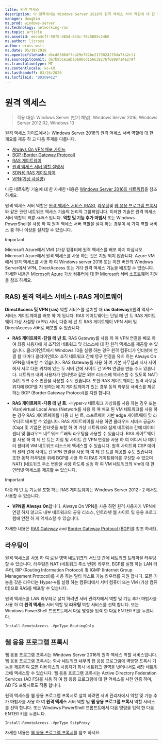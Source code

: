 ```yaml
---
title: 원격 액세스
description: 이 항목에서는 Windows Server 2016의 원격 액세스 서버 역할에 대 한 개요를 제공 합니다.
manager: dougkim
ms.prod: windows-server
ms.technology: networking-ras
ms.topic: article
ms.assetid: eeca4cf7-90f0-485d-843c-76c5885c54b0
ms.author: lizross
author: eross-msft
ms.date: 05/18/2018
ms.openlocfilehash: dbcd0380dffca29e782be2179024270da73a2c11
ms.sourcegitcommit: da7b9bce1eba369bcd156639276f6899714e279f
ms.translationtype: MT
ms.contentlocale: ko-KR
ms.lasthandoff: 03/26/2020
ms.locfileid: "80309412"
---
```

# <a name="remote-access"></a>원격 액세스

>적용 대상: Windows Server (반기 채널), Windows Server 2016, Windows Server 2012 R2, Windows 10

원격 액세스 가이드에서는 Windows Server 2016의 원격 액세스 서버 역할에 대 한 개요를 제공 하 고 다음 주제를 다룹니다.

- [Always On VPN 배포 가이드](vpn/always-on-vpn/deploy/always-on-vpn-deploy.md)
- [BGP &#40;Border Gateway Protocol&#41;](bgp/Border-Gateway-Protocol-BGP.md)
- [RAS 게이트웨이](ras-gateway/RAS-Gateway.md) 
- [원격 액세스 서버 역할 설명서](ras/Remote-Access-Server-Role-Documentation.md)
- [SDN용 RAS 게이트웨이](../../networking/sdn/technologies/network-function-virtualization/RAS-Gateway-for-SDN.md)
- [VPN(가상 사설망)](vpn/vpn-top.md)
 
다른 네트워킹 기술에 대 한 자세한 내용은 [Windows Server 2016의 네트워킹](https://docs.microsoft.com/windows-server/networking/networking)을 참조 하세요.

원격 액세스 서버 역할은 [원격 액세스 서비스 (RAS)](#bkmk_da), [라우팅](#bkmk_rras)및 [웹 응용 프로그램 프록시](#bkmk_proxy)와 같은 관련 네트워크 액세스 기술의 논리적 그룹화입니다. 이러한 기술은 원격 액세스 서버 역할의 *역할 서비스* 입니다. **역할 및 기능 추가 마법사** 또는 Windows PowerShell을 사용 하 여 원격 액세스 서버 역할을 설치 하는 경우이 세 가지 역할 서비스 중 하나 이상을 설치할 수 있습니다.

>[!IMPORTANT]
>Microsoft Azure에서 VM\) \(가상 컴퓨터에 원격 액세스를 배포 하지 마십시오. Microsoft Azure에서 원격 액세스를 사용 하는 것은 지원 되지 않습니다. Azure VM에서 원격 액세스를 사용 하 여 Windows server 2016 또는 이전 버전의 Windows Server에서 VPN, DirectAccess 또는 기타 원격 액세스 기능을 배포할 수 없습니다. 자세한 내용은 [Microsoft Azure 가상 컴퓨터에 대 한 Microsoft 서버 소프트웨어 지원](https://support.microsoft.com/help/2721672/microsoft-server-software-support-for-microsoft-azure-virtual-machines)을 참조 하세요.

## <a name="remote-access-service-ras---ras-gateway"></a><a name="bkmk_da"></a>RAS\) 원격 액세스 서비스 \(-RAS 게이트웨이

**DirectAccess 및 VPN (ras)** 역할 서비스를 설치할 때 **ras Gateway**\)\(원격 액세스 서비스 게이트웨이를 배포 하 게 됩니다. RAS 게이트웨이는 단일 테 넌 트 RAS 게이트웨이 가상 사설망 \(VPN\) 서버, 다중 테 넌 트 RAS 게이트웨이 VPN 서버 및 DirectAccess 서버로 배포할 수 있습니다.

- **RAS 게이트웨이-단일 테 넌 트**. RAS Gateway를 사용 하 여 VPN 연결을 배포 하 여 최종 사용자에 게 조직의 네트워크 및 리소스에 대 한 원격 액세스를 제공할 수 있습니다. 클라이언트에서 Windows 10을 실행 하는 경우 원격 컴퓨터가 인터넷에 연결 될 때마다 클라이언트와 조직 네트워크 간에 영구 연결을 유지 하는 Always On VPN을 배포할 수 있습니다. RAS Gateway를 사용 하 여 기본 사무실과 지사 사이에서 서로 다른 위치에 있는 두 서버 간에 사이트 간 VPN 연결을 만들 수도 있습니다. 네트워크 내의 사용자가 인터넷과 같은 외부 리소스에 액세스할 수 있도록 NAT\) \(네트워크 주소 변환을 사용할 수도 있습니다. 또한 RAS 게이트웨이는 원격 사무실 위치에 BGP를 지 원하는에 지 게이트웨이가 있는 경우 동적 라우팅 서비스를 제공 하는 BGP (Border Gateway Protocol)를 지원 합니다.

- **RAS 게이트웨이-다중 테 넌 트**. \-Hyper-v 네트워크 가상화를 사용 하는 경우 또는 Vlan\)virtual Local Area \(Network를 사용 하 여 배포 된 VM 네트워크를 사용 하는 경우 RAS 게이트웨이를 다중 테 넌 트, 소프트웨어 기반 edge 게이트웨이 및 라우터로 배포할 수 있습니다. RAS 게이트웨이를 사용 하면 클라우드 서비스 공급자 \(Csp\) 및 기업은 인터넷을 포함 하 여 가상 네트워크와 실제 네트워크 간에 데이터 센터 및 클라우드 네트워크 트래픽 라우팅을 사용할 수 있습니다. RAS 게이트웨이를 사용 하 여 테 넌 트는 지점 및 사이트 간 VPN 연결을 사용 하 여 어디서 나 데이터 센터의 VM 네트워크 리소스에 액세스할 수 있습니다. 원격 사이트와 CSP 데이터 센터 간에 사이트 간 VPN 연결을 사용 하 여 테 넌 트를 제공할 수도 있습니다. 또한 동적 라우팅을 위해 BGP를 사용 하 여 RAS 게이트웨이를 구성할 수 있으며 NAT\) \(네트워크 주소 변환을 사용 하도록 설정 하 여 VM 네트워크의 Vm에 대 한 인터넷 액세스를 제공할 수 있습니다.

>[!IMPORTANT]
> 다중 테 넌 트 기능을 포함 하는 RAS 게이트웨이는 Windows Server 2012 r 2 에서도 사용할 수 있습니다.

- **VPN을 Always On**합니다. Always On VPN을 사용 하면 원격 사용자가 VPN에 연결 하지 않고도 내부 네트워크의 공유 리소스, 인트라넷 웹 사이트 및 응용 프로그램에 안전 하 게 액세스할 수 있습니다. 

자세한 내용은 [RAS Gateway](ras-gateway/RAS-Gateway.md) and [Border Gateway Protocol (BGP)](bgp/Border-Gateway-Protocol-BGP.md)를 참조 하세요.

## <a name="routing"></a><a name="bkmk_rras"></a>라우팅이

원격 액세스를 사용 하 여 로컬 영역 네트워크의 서브넷 간에 네트워크 트래픽을 라우팅할 수 있습니다. 라우팅은 NAT (네트워크 주소 변환) 라우터, BGP를 실행 하는 LAN 라우터, RIP (Routing Information Protocol) 및 IGMP (Internet Group Management Protocol)를 사용 하는 멀티 캐스트 가능 라우터를 지원 합니다. 모든 기능을 갖춘 라우터는 Hyper-v를 실행 하는 컴퓨터에서 서버 컴퓨터 또는 VM (가상 컴퓨터)으로 RAS를 배포할 수 있습니다.

원격 액세스를 LAN 라우터로 설치 하려면 서버 관리자에서 역할 및 기능 추가 마법사를 사용 하 여 **원격 액세스** 서버 역할 및 **라우팅** 역할 서비스를 선택 합니다. 또는 Windows PowerShell 프롬프트에서 다음 명령을 입력 한 다음 ENTER 키를 누릅니다.

```  
Install-RemoteAccess -VpnType RoutingOnly
```  

## <a name="web-application-proxy"></a><a name="bkmk_proxy"></a>웹 응용 프로그램 프록시

웹 응용 프로그램 프록시는 Windows Server 2016의 원격 액세스 역할 서비스입니다. 웹 응용 프로그램 프록시는 회사 네트워크 내부의 웹 응용 프로그램에 역방향 프록시 기능을 제공하여 모든 디바이스의 사용자가 회사 네트워크 권역을 벗어나서도 해당 네트워크에 액세스할 수 있습니다. 웹 응용 프로그램 프록시는 Active Directory Federation Services (AD FS)를 사용 하 여 웹 응용 프로그램에 대 한 액세스를 사전 인증 하며, AD FS 프록시로도 작동 합니다.

원격 액세스를 웹 응용 프로그램 프록시로 설치 하려면 서버 관리자에서 역할 및 기능 추가 마법사를 사용 하 여 **원격 액세스** 서버 역할 및 **웹 응용 프로그램 프록시** 역할 서비스를 선택 합니다. 또는 Windows PowerShell 프롬프트에서 다음 명령을 입력 한 다음 ENTER 키를 누릅니다.  

```  
Install-RemoteAccess -VpnType SstpProxy  
```  

자세한 내용은 [웹 응용 프로그램 프록시](https://technet.microsoft.com/windows-server-docs/identity/web-application-proxy/web-application-proxy-windows-server)를 참조 하세요.


---